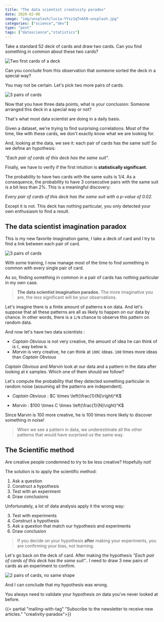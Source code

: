 ```yaml
---
title: "The data scientist creativity paradox"
date: 2020-02-06
image: "img/unsplash/lucia-YYsz1qTnA50-unsplash.jpg"
categories: ["science","dev"]
type: "post"
tags: ["datascience","statistics"]
---
```


Take a standard 52 deck of cards and draw two cards. Can you find something in common about these two cards?

<!--more-->

![Two first cards of a deck](/img/cards1.jpg)

Can you conclude from this observation that someone sorted the deck in a special way? 

You may not be certain. Let's pick two more pairs of cards.

![3 pairs of cards](/img/cards2.jpg)

Now that you have three data points, what is your conclusion: Someone arranged this deck in a special way or not?

That's what most data scientist are doing in a daily basis. 

Given a dataset, we're trying to find surprising correlations. Most of the time, like with these cards, we don't exactly know what we are looking for.

And, looking at the data, we see it: each pair of cards has the same suit! So we define an hypothesis: 

*"Each pair of cards of this deck has the same suit".*

Finally, we have to verify if the first intuition is **statistically significant**.

The probability to have two cards with the same suits is 1/4. As a consequence, the probability to have 3 consecutive pairs with the same suit is a bit less than 2%.  This is a meaningful discovery: 

*Every pair of cards of this deck has the same suit with a p-value of 0.02.*

Except it is not. This deck has nothing particular, you only detected your own enthusiasm to find a result.

## The data scientist imagination paradox

This is my new favorite imagination game, I take a deck of card and I try to find a link between each pair of card. 

![3 pairs of cards](/img/cards3.jpg)

With some training, I now manage most of the time to find something in common with every single pair of card. 

As so, finding something in common in a pair of cards has nothing particular in my own case. 

> **The data scientist imagination paradox.** The more imaginative you are, the less significant will be your observations.

Let's imagine there is a finite amount of patterns `N` on data. And let's suppose that all these patterns are all as likely to happen on our data by chance. In other words, there is a `1/N` chance to observe this pattern on random data.

And now let's have two data scientists : 

- _Captain Obvious_ is not very creative, the amount of idea he can think of is `C`, way below `N`.
-  _Marvin_ is very creative, he can think at `100C` ideas. `100` times more ideas than _Captain Obvious_

_Captain Obvious_ and _Marvin_ look at our data and a pattern in the data after looking at `K` samples. Which one of them should we follow?

Let's compute the probability that they detected something particular in random noise (assuming all the patterns are independent). 

- _Captain Obvious_ : $C \times \left(\frac{1}{N}\right)^K$

- _Marvin_ : $100 \times C \times \left(\frac{1}{N}\right)^K$

Since Marvin is 100 more creative, he is 100 times more likely to discover something in noise!

> When we see a pattern in data, we underestimate all the other patterns that would have surprised us the same way.

## The Scientific method

Are creative people condemned to try to be less creative? Hopefully not! 

The solution is to apply the scientific method: 

1. Ask a question
2. Construct a hypothesis
3. Test with an experiment
4. Draw conclusions

Unfortunately, a lot of data analysis apply it the wrong way: 

3. Test with experiments
2. Construct a hypothesis
1. Ask a question that match our hypothesis and experiments
4. Draw conclusion

> If you decide on your hypothesis **after** making your experiments, you are confirming your bias, not learning. 

Let's go back on the deck of card. After making the hypothesis *"Each pair of cards of this deck has the same suit".*. I need to draw 3 new pairs of cards as an experiment to confirm.

![2 pairs of cards, no same shape](/img/cards4.jpg)

And I can conclude that my hypothesis was wrong.

You always need to validate your hypothesis on data you've never looked at before.

{{< partial "mailing-with-tag" "Subscribe to the newsletter to receive new articles." "creativity-paradox">}}



